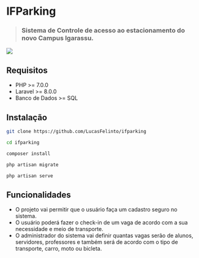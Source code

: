 # IFParking
>###  Sistema de Controle de acesso ao estacionamento do novo Campus Igarassu.




![](https://media.discordapp.net/attachments/717549337198067813/756188028837429348/ifparking.png?width=827&height=430)

## Requisitos

- PHP >= 7.0.0
- Laravel >= 8.0.0
- Banco de Dados >= SQL

## Instalação

```sh
git clone https://github.com/LucasFelinto/ifparking 
```

```sh
cd ifparking
```

```sh
composer install
```

```sh
php artisan migrate
```

```sh
php artisan serve
```
## Funcionalidades
- O projeto vai permitir que o usuário faça um cadastro seguro no sistema.
- O usuário poderá fazer o check-in de um vaga de acordo com a sua necessidade e meio de transporte.
- O administrador do sistema vai definir quantas vagas serão de alunos, servidores, professores e também será de acordo com o tipo de transporte, carro, moto ou bicleta.
